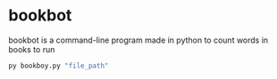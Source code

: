 # bookbot
bookbot is a command-line program made in python to count words in books
to run

```python
py bookboy.py "file_path"
```